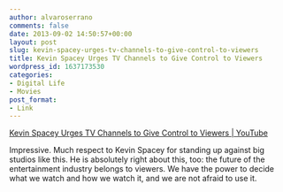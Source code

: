 ```yaml
---
author: alvaroserrano
comments: false
date: 2013-09-02 14:50:57+00:00
layout: post
slug: kevin-spacey-urges-tv-channels-to-give-control-to-viewers
title: Kevin Spacey Urges TV Channels to Give Control to Viewers
wordpress_id: 1637173530
categories:
- Digital Life
- Movies
post_format:
- Link
---
```


[Kevin Spacey Urges TV Channels to Give Control to Viewers | YouTube](http://www.youtube.com/watch?v=P0ukYf_xvgc)

Impressive. Much respect to Kevin Spacey for standing up against big studios like this. He is absolutely right about this, too: the future of the entertainment industry belongs to viewers. We have the power to decide what we watch and how we watch it, and we are not afraid to use it.
